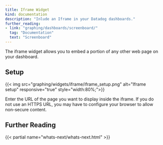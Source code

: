 ```yaml
---
title: Iframe Widget
kind: documentation
description: "Inlude an Iframe in your Datadog dashboards."
further_reading:
- link: "graphing/dashboards/screenboard/"
  tag: "Documentation"
  text: "Screenboard"
---
```


The iframe widget allows you to embed a portion of any other web page on your dashboard.

## Setup

{{< img src="graphing/widgets/iframe/iframe_setup.png" alt="Iframe setup" responsive="true" style="width:80%;">}}

Enter the URL of the page you want to display inside the iframe. If you do not use an HTTPS URL, you may have to configure your browser to allow non-secure content.

## Further Reading

{{< partial name="whats-next/whats-next.html" >}}
